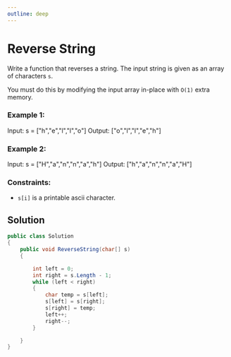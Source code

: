 ```yaml
---
outline: deep
---
```


# Reverse String


Write a function that reverses a string. The input string is given as an array of characters `s`.

You must do this by modifying the input array in-place with `O(1)` extra memory.



### Example 1:

Input: s = ["h","e","l","l","o"]
Output: ["o","l","l","e","h"]

### Example 2:

Input: s = ["H","a","n","n","a","h"]
Output: ["h","a","n","n","a","H"]


### Constraints:

- `s[i]` is a printable ascii character.

## Solution

```C#
public class Solution
{
    public void ReverseString(char[] s)
    {

        int left = 0;
        int right = s.Length - 1;
        while (left < right)
        {
            char temp = s[left];
            s[left] = s[right];
            s[right] = temp;
            left++;
            right--;
        }

    }
}
```

